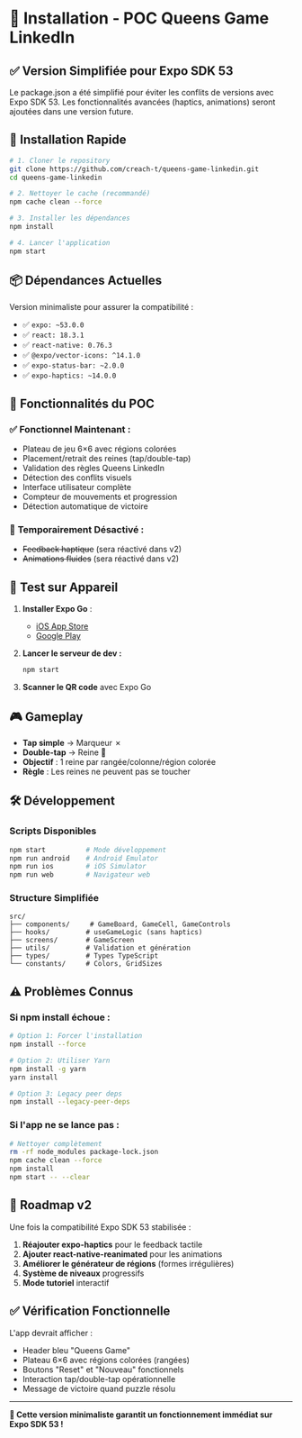 # 🔧 Installation - POC Queens Game LinkedIn

## ✅ Version Simplifiée pour Expo SDK 53

Le package.json a été simplifié pour éviter les conflits de versions avec Expo SDK 53. Les fonctionnalités avancées (haptics, animations) seront ajoutées dans une version future.

## 🚀 Installation Rapide

```bash
# 1. Cloner le repository
git clone https://github.com/creach-t/queens-game-linkedin.git
cd queens-game-linkedin

# 2. Nettoyer le cache (recommandé)
npm cache clean --force

# 3. Installer les dépendances
npm install

# 4. Lancer l'application
npm start
```

## 📦 Dépendances Actuelles

Version minimaliste pour assurer la compatibilité :
- ✅ `expo: ~53.0.0`
- ✅ `react: 18.3.1` 
- ✅ `react-native: 0.76.3`
- ✅ `@expo/vector-icons: ^14.1.0`
- ✅ `expo-status-bar: ~2.0.0`
- ✅ `expo-haptics: ~14.0.0`

## 🎯 Fonctionnalités du POC

### ✅ **Fonctionnel Maintenant :**
- Plateau de jeu 6×6 avec régions colorées
- Placement/retrait des reines (tap/double-tap)
- Validation des règles Queens LinkedIn
- Détection des conflits visuels
- Interface utilisateur complète
- Compteur de mouvements et progression
- Détection automatique de victoire

### 🔄 **Temporairement Désactivé :**
- ~~Feedback haptique~~ (sera réactivé dans v2)
- ~~Animations fluides~~ (sera réactivé dans v2)

## 📱 Test sur Appareil

1. **Installer Expo Go** :
   - [iOS App Store](https://apps.apple.com/app/expo-go/id982107779)
   - [Google Play](https://play.google.com/store/apps/details?id=host.exp.exponent)

2. **Lancer le serveur de dev :**
   ```bash
   npm start
   ```

3. **Scanner le QR code** avec Expo Go

## 🎮 Gameplay

- **Tap simple** → Marqueur ✗
- **Double-tap** → Reine 👑
- **Objectif** : 1 reine par rangée/colonne/région colorée
- **Règle** : Les reines ne peuvent pas se toucher

## 🛠️ Développement

### Scripts Disponibles
```bash
npm start          # Mode développement
npm run android    # Android Emulator  
npm run ios        # iOS Simulator
npm run web        # Navigateur web
```

### Structure Simplifiée
```
src/
├── components/     # GameBoard, GameCell, GameControls
├── hooks/         # useGameLogic (sans haptics)
├── screens/       # GameScreen
├── utils/         # Validation et génération
├── types/         # Types TypeScript
└── constants/     # Colors, GridSizes
```

## ⚠️ Problèmes Connus

### Si npm install échoue :
```bash
# Option 1: Forcer l'installation
npm install --force

# Option 2: Utiliser Yarn
npm install -g yarn
yarn install

# Option 3: Legacy peer deps
npm install --legacy-peer-deps
```

### Si l'app ne se lance pas :
```bash
# Nettoyer complètement
rm -rf node_modules package-lock.json
npm cache clean --force
npm install
npm start -- --clear
```

## 🔮 Roadmap v2

Une fois la compatibilité Expo SDK 53 stabilisée :
1. **Réajouter expo-haptics** pour le feedback tactile
2. **Ajouter react-native-reanimated** pour les animations  
3. **Améliorer le générateur de régions** (formes irrégulières)
4. **Système de niveaux** progressifs
5. **Mode tutoriel** interactif

## ✅ Vérification Fonctionnelle

L'app devrait afficher :
- Header bleu "Queens Game"
- Plateau 6×6 avec régions colorées (rangées)
- Boutons "Reset" et "Nouveau" fonctionnels
- Interaction tap/double-tap opérationnelle
- Message de victoire quand puzzle résolu

---

**🎯 Cette version minimaliste garantit un fonctionnement immédiat sur Expo SDK 53 !**